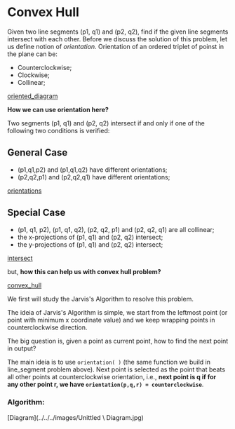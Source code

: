 # Convex Hull

Given two line segments (p1, q1) and (p2, q2), find if the given line segments intersect with each other.
Before we discuss the solution of this problem, let us define notion of *orientation*. Orientation of an ordered triplet of poinst in the plane can be:

+ Counterclockwise;
+ Clockwise;
+ Collinear;

[oriented_diagram](../../../images/oriented_diagram.png)

**How we can use orientation here?**

Two segments (p1, q1) and (p2, q2) intersect if and only if one of the following two conditions is verified:

## General Case

+ (p1,q1,p2) and (p1,q1,q2) have different orientations;
+ (p2,q2,p1) and (p2,q2,q1) have different orientations;

[orientations](../../../images/orientation.png)

## Special Case

+ (p1, q1, p2), (p1, q1, q2), (p2, q2, p1) and (p2, q2, q1) are all collinear;
+ the x-projections of (p1, q1) and (p2, q2) intersect;
+ the y-projections of (p1, q1) and (p2, q2) intersect;

[intersect](../../../images/intersect.png)

but,  **how this can help us with convex hull problem?**


[convex_hull](../../../images/convex_hull_ex_1.png)

We first will study the Jarvis's Algorithm to resolve this problem.

The ideia of Jarvis's Algorithm is simple, we start from the leftmost point (or point with minimum x coordinate value) and we keep wrapping points in counterclockwise direction.

The big question is, given a point as current point, how to find the next point in output?

The main ideia is to use ```orientation( )``` (the same function we build in line_segment problem above). Next point is selected as the point that beats all other points at counterclockwise orientation, i.e., **next point is q if for any other point r, we have ```orientation(p,q,r) = counterclockwise```**.

### Algorithm:

[Diagram](../../../images/Unittled \ Diagram.jpg)

